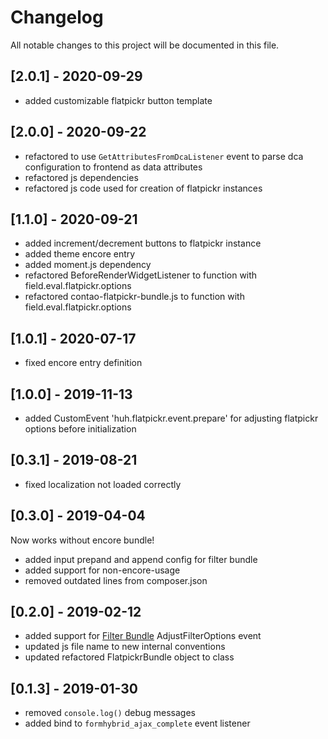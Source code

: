 # Changelog
All notable changes to this project will be documented in this file.

## [2.0.1] - 2020-09-29
- added customizable flatpickr button template

## [2.0.0] - 2020-09-22
- refactored to use `GetAttributesFromDcaListener` event to parse dca configuration to frontend as data attributes
- refactored js dependencies
- refactored js code used for creation of flatpickr instances

## [1.1.0] - 2020-09-21
- added increment/decrement buttons to flatpickr instance
- added theme encore entry
- added moment.js dependency
- refactored BeforeRenderWidgetListener to function with field.eval.flatpickr.options
- refactored contao-flatpickr-bundle.js to function with field.eval.flatpickr.options

## [1.0.1] - 2020-07-17
- fixed encore entry definition

## [1.0.0] - 2019-11-13

* added CustomEvent 'huh.flatpickr.event.prepare' for adjusting flatpickr options before initialization

## [0.3.1] - 2019-08-21

* fixed localization not loaded correctly

## [0.3.0] - 2019-04-04

Now works without encore bundle!

* added input prepand and append config for filter bundle
* added support for non-encore-usage
* removed outdated lines from composer.json

## [0.2.0] - 2019-02-12

* added support for [Filter Bundle](https://github.com/heimrichhannot/contao-filter-bundle) AdjustFilterOptions event
* updated js file name to new internal conventions
* updated refactored FlatpickrBundle object to class

## [0.1.3] - 2019-01-30

* removed `console.log()` debug messages
* added bind to `formhybrid_ajax_complete` event listener
